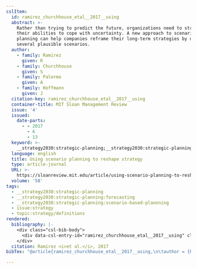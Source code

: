 ```yaml
---
cslItem:
  id: ramirez_churchhouse_etal__2017__using
  abstract: >-
    Rather than trying to predict the future, organizations need to strengthen
    their abilities to cope with uncertainty. A new approach to scenario
    planning can help companies reframe their long-term strategies by developing
    several plausible scenarios.
  author:
    - family: Ramirez
      given: R
    - family: Churchhouse
      given: S
    - family: Palermo
      given: A
    - family: Hoffmann
      given: J
  citation-key: ramirez_churchhouse_etal__2017__using
  container-title: MIT Sloan Management Review
  issue: '4'
  issued:
    date-parts:
      - - 2017
        - 6
        - 13
  keyword: >-
    __strategy2030:strategic-planning;__strategy2030:strategic-planning:forecasting;__strategy2030:strategic-planning:scenario-based-plannning;collection::strategy::definitions
  language: english
  title: Using scenario planning to reshape strategy
  type: article-journal
  URL: >-
    https://sloanreview.mit.edu/article/using-scenario-planning-to-reshape-strategy/
  volume: '58'
tags:
  - __strategy2030:strategic-planning
  - __strategy2030:strategic-planning:forecasting
  - __strategy2030:strategic-planning:scenario-based-plannning
  - issue:strategy
  - topic:strategy/definitions
rendered:
  bibliography: |-
    <div class="csl-bib-body">
      <div data-csl-entry-id="ramirez_churchhouse_etal__2017__using" class="csl-entry">Ramirez, R. <i>et al.</i> 2017 “Using scenario planning to reshape strategy,” <i>MIT Sloan Management Review</i>, 58(4). Available at: <a href='https://sloanreview.mit.edu/article/using-scenario-planning-to-reshape-strategy/.'>https://sloanreview.mit.edu/article/using-scenario-planning-to-reshape-strategy/.</a></div>
    </div>
  citation: Ramirez <i>et al.</i>, 2017
bibTex: "@article{ramirez_churchhouse_etal__2017__using,\n\tauthor = {Ramirez, R and Churchhouse, S and Palermo, A and Hoffmann, J},\n\tjournal = {MIT Sloan Management Review},\n\tnumber = {4},\n\tyear = {2017},\n\tmonth = {jun 13},\n\ttitle = {Using scenario planning to reshape strategy},\n\thowpublished = {https://sloanreview.mit.edu/article/using-scenario-planning-to-reshape-strategy/},\n\tvolume = {58},\n}\n\n"

---
```

